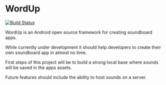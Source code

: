 # WordUp

[![Build Status](https://travis-ci.com/CodeRedDev/WordUp.svg?branch=master)](https://travis-ci.com/CodeRedDev/WordUp)

WordUp is an Android open source framework for creating soundboard apps.

While currently under development it should help developers to create their own soundboard app in almost no time.

First steps of this project will be to build a strong local base where sounds will be saved in the apps assets.

Future features should include the ability to host sounds on a server.
